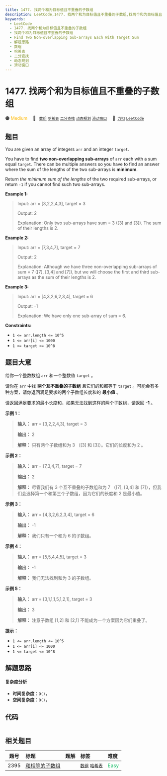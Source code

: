 ```yaml
---
title: 1477. 找两个和为目标值且不重叠的子数组
description: LeetCode,1477. 找两个和为目标值且不重叠的子数组,找两个和为目标值且不重叠的子数组,Find Two Non-overlapping Sub-arrays Each With Target Sum,解题思路,数组,哈希表,二分查找,动态规划,滑动窗口
keywords:
  - LeetCode
  - 1477. 找两个和为目标值且不重叠的子数组
  - 找两个和为目标值且不重叠的子数组
  - Find Two Non-overlapping Sub-arrays Each With Target Sum
  - 解题思路
  - 数组
  - 哈希表
  - 二分查找
  - 动态规划
  - 滑动窗口
---
```


# 1477. 找两个和为目标值且不重叠的子数组

🟠 <font color=#ffb800>Medium</font>&emsp; 🔖&ensp; [`数组`](/tag/array.md) [`哈希表`](/tag/hash-table.md) [`二分查找`](/tag/binary-search.md) [`动态规划`](/tag/dynamic-programming.md) [`滑动窗口`](/tag/sliding-window.md)&emsp; 🔗&ensp;[`力扣`](https://leetcode.cn/problems/find-two-non-overlapping-sub-arrays-each-with-target-sum) [`LeetCode`](https://leetcode.com/problems/find-two-non-overlapping-sub-arrays-each-with-target-sum)

## 题目

You are given an array of integers `arr` and an integer `target`.

You have to find **two non-overlapping sub-arrays** of `arr` each with a sum
equal `target`. There can be multiple answers so you have to find an answer
where the sum of the lengths of the two sub-arrays is **minimum**.

Return _the minimum sum of the lengths_ of the two required sub-arrays, or
return `-1` if you cannot find such two sub-arrays.



**Example 1:**

> Input: arr = [3,2,2,4,3], target = 3
> 
> Output: 2
> 
> Explanation: Only two sub-arrays have sum = 3 ([3] and [3]). The sum of their lengths is 2.

**Example 2:**

> Input: arr = [7,3,4,7], target = 7
> 
> Output: 2
> 
> Explanation: Although we have three non-overlapping sub-arrays of sum = 7 ([7], [3,4] and [7]), but we will choose the first and third sub-arrays as the sum of their lengths is 2.

**Example 3:**

> Input: arr = [4,3,2,6,2,3,4], target = 6
> 
> Output: -1
> 
> Explanation: We have only one sub-array of sum = 6.

**Constraints:**

  * `1 <= arr.length <= 10^5`
  * `1 <= arr[i] <= 1000`
  * `1 <= target <= 10^8`


## 题目大意

给你一个整数数组 `arr` 和一个整数值 `target` 。

请你在 `arr` 中找 **两个互不重叠的子数组**  且它们的和都等于 `target` 。可能会有多种方案，请你返回满足要求的两个子数组长度和的
**最小值** 。

请返回满足要求的最小长度和，如果无法找到这样的两个子数组，请返回 **-1**  。



**示例 1：**

> 
> 
> 
> 
> 
> **输入：** arr = [3,2,2,4,3], target = 3
> 
> **输出：** 2
> 
> **解释：** 只有两个子数组和为 3 （[3] 和 [3]）。它们的长度和为 2 。
> 
> 

**示例 2：**

> 
> 
> 
> 
> 
> **输入：** arr = [7,3,4,7], target = 7
> 
> **输出：** 2
> 
> **解释：** 尽管我们有 3 个互不重叠的子数组和为 7 （[7], [3,4] 和 [7]），但我们会选择第一个和第三个子数组，因为它们的长度和 2 是最小值。
> 
> 

**示例 3：**

> 
> 
> 
> 
> 
> **输入：** arr = [4,3,2,6,2,3,4], target = 6
> 
> **输出：** -1
> 
> **解释：** 我们只有一个和为 6 的子数组。
> 
> 

**示例 4：**

> 
> 
> 
> 
> 
> **输入：** arr = [5,5,4,4,5], target = 3
> 
> **输出：** -1
> 
> **解释：** 我们无法找到和为 3 的子数组。
> 
> 

**示例 5：**

> 
> 
> 
> 
> 
> **输入：** arr = [3,1,1,1,5,1,2,1], target = 3
> 
> **输出：** 3
> 
> **解释：** 注意子数组 [1,2] 和 [2,1] 不能成为一个方案因为它们重叠了。
> 
> 



**提示：**

  * `1 <= arr.length <= 10^5`
  * `1 <= arr[i] <= 1000`
  * `1 <= target <= 10^8`


## 解题思路

#### 复杂度分析

- **时间复杂度**：`O()`，
- **空间复杂度**：`O()`，

## 代码

```javascript

```

## 相关题目

<!-- prettier-ignore -->
| 题号 | 标题 | 题解 | 标签 | 难度 |
| :------: | :------ | :------: | :------ | :------ |
| 2395 | [和相等的子数组](https://leetcode.com/problems/find-subarrays-with-equal-sum) |  |  [`数组`](/tag/array.md) [`哈希表`](/tag/hash-table.md) | <font color=#15bd66>Easy</font> |